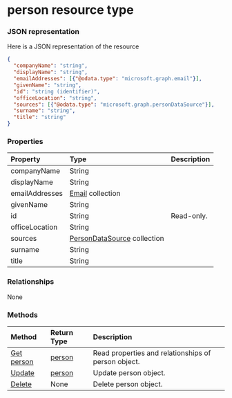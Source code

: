 # person resource type



### JSON representation

Here is a JSON representation of the resource

<!-- {
  "blockType": "resource",
  "optionalProperties": [

  ],
  "@odata.type": "microsoft.graph.person"
}-->

```json
{
  "companyName": "string",
  "displayName": "string",
  "emailAddresses": [{"@odata.type": "microsoft.graph.email"}],
  "givenName": "string",
  "id": "string (identifier)",
  "officeLocation": "string",
  "sources": [{"@odata.type": "microsoft.graph.personDataSource"}],
  "surname": "string",
  "title": "string"
}

```
### Properties
| Property	   | Type	|Description|
|:---------------|:--------|:----------|
|companyName|String||
|displayName|String||
|emailAddresses|[Email](email.md) collection||
|givenName|String||
|id|String| Read-only.|
|officeLocation|String||
|sources|[PersonDataSource](persondatasource.md) collection||
|surname|String||
|title|String||

### Relationships
None


### Methods

| Method		   | Return Type	|Description|
|:---------------|:--------|:----------|
|[Get person](../api/person_get.md) | [person](person.md) |Read properties and relationships of person object.|
|[Update](../api/person_update.md) | [person](person.md)	|Update person object. |
|[Delete](../api/person_delete.md) | None |Delete person object. |

<!-- uuid: 8fcb5dbc-d5aa-4681-8e31-b001d5168d79
2015-10-25 14:57:30 UTC -->
<!-- {
  "type": "#page.annotation",
  "description": "person resource",
  "keywords": "",
  "section": "documentation",
  "tocPath": ""
}-->